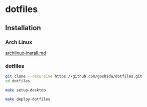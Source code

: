 # dotfiles

## Installation

### Arch Linux

[archlinux-install.md](./docs/archlinux-install.md)

### dotfiles

```bash
git clone --recursive https://github.com/goshida/dotfiles.git
cd dotfiles

make setup-desktop

make deploy-dotfiles
```

